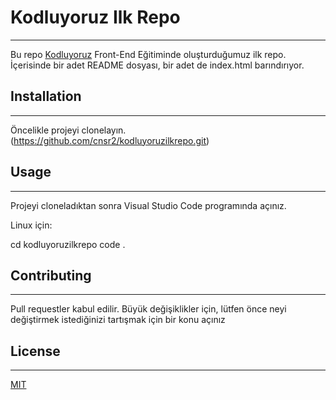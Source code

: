 # Kodluyoruz Ilk Repo
-----------------------------------------------------------------------------------------------------------------
Bu repo [Kodluyoruz](kodluyoruz.org) Front-End Eğitiminde oluşturduğumuz ilk repo. İçerisinde bir adet README dosyası, bir adet de index.html barındırıyor.






## Installation
-----------------------------------------------------------------------------------------------------------------

Öncelikle projeyi clonelayın. (https://github.com/cnsr2/kodluyoruzilkrepo.git)


## Usage
------------------------------------------------------------------------------------------------------------------
Projeyi cloneladıktan sonra Visual Studio Code programında açınız.

Linux için:

cd kodluyoruzilkrepo
code .


## Contributing
-----------------------------------------------------------------------------------------------------------------
Pull requestler kabul edilir. Büyük değişiklikler için, lütfen önce neyi değiştirmek istediğinizi tartışmak için bir konu açınız 

## License
-----------------------------------------------------------------------------------------------------------------

[MIT](https://choosealicense.com/licenses/mit/)
